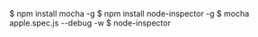 $ npm install mocha -g
$ npm install node-inspector -g
$ mocha apple.spec.js --debug -w
$ node-inspector
